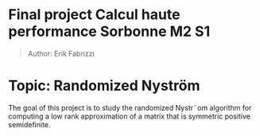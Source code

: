 # Final project Calcul haute performance Sorbonne M2 S1

> Author: Erik Fabrizzi

# Topic: Randomized Nyström

The goal of this project is to study the randomized Nystr¨om algorithm for computing a low rank
approximation of a matrix that is symmetric positive semidefinite.

